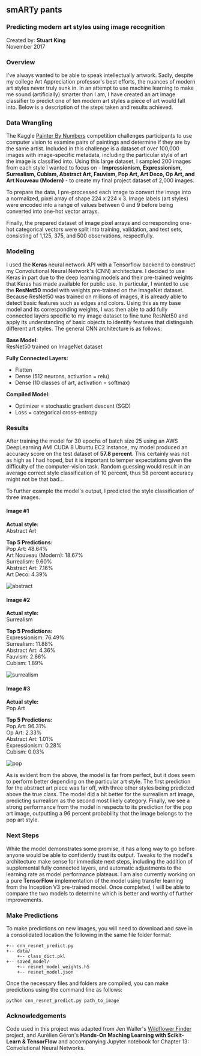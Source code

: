 ## smARTy pants
### Predicting modern art styles using image recognition  
Created by: **Stuart King**  
November 2017

### Overview
I've always wanted to be able to speak intellectually artwork. Sadly, despite my college Art Appreciation professor's best efforts, the nuances of modern art styles never truly sunk in. In an attempt to use machine learning to make me sound (artificially) smarter than I am, I have created an art image classifier to predict one of ten modern art styles a piece of art would fall into. Below is a description of the steps taken and results achieved.

### Data Wrangling
The Kaggle [Painter By Numbers](https://www.kaggle.com/c/painter-by-numbers) competition challenges participants to use computer vision to examine pairs of paintings and determine if they are by the same artist. Included in this challenge is a dataset of over 100,000 images with image-specific metadata, including the particular style of art the image is classified into. Using this large dataset, I sampled 200 images from each style I wanted to focus on - **Impressionism, Expressionism, Surrealism, Cubism, Abstract Art, Fauvism, Pop Art, Art Deco, Op Art, and Art Nouveau (Modern)** - to create my final project dataset of 2,000 images.

To prepare the data, I pre-processed each image to convert the image into a normalized, pixel array of shape 224 x 224 x 3. Image labels (art styles) were encoded into a range of values between 0 and 9 before being converted into one-hot vector arrays.

Finally, the prepared dataset of image pixel arrays and corresponding one-hot categorical vectors were split into training, validation, and test sets, consisting of 1,125, 375, and 500 observations, respectfully.

### Modeling
I used the **Keras** neural network API with a Tensorflow backend to construct my Convolutional Neural Network's (CNN) architecture. I decided to use Keras in part due to the deep learning models and their pre-trained weights that Keras has made available for public use. In particular, I wanted to use the **ResNet50** model with weights pre-trained on the ImageNet dataset. Because ResNet50 was trained on millions of images, it is already able to detect basic features such as edges and colors. Using this as my base model and its corresponding weights, I was then able to add fully connected layers specific to my image dataset to fine tune ResNet50 and apply its understanding of basic objects to identify features that distinguish different art styles. The general CNN architecture is as follows:

**Base Model:**  
ResNet50 trained on ImageNet dataset  

**Fully Connected Layers:**
- Flatten
- Dense (512 neurons, activation = relu)
- Dense (10 classes of art, activation = softmax)  

**Compiled Model:**
- Optimizer = stochastic gradient descent (SGD)
- Loss = categorical cross-entropy

### Results
After training the model for 30 epochs of batch size 25 using an AWS DeepLearning AMI CUDA 8 Ubuntu EC2 instance, my model produced an accuracy score on the test dataset of **57.8 percent**. This certainly was not as high as I had hoped, but it is important to temper expectations given the difficulty of the computer-vision task. Random guessing would result in an average correct style classification of 10 percent, thus 58 percent accuracy might not be that bad...

To further example the model's output, I predicted the style classification of three images.

#### Image #1  
**Actual style:**  
Abstract Art  

**Top 5 Predictions:**  
Pop Art: 48.64%  
Art Nouveau (Modern): 18.67%  
Surrealism: 9.60%  
Abstract Art: 7.16%  
Art Deco: 4.39%

![abstract](images/35840.jpg)

#### Image #2
**Actual style:**  
Surrealism

**Top 5 Predictions:**  
Expressionism: 76.49%  
Surrealism: 11.88%  
Abstract Art: 4.36%  
Fauvism: 2.66%  
Cubism: 1.89%  

![surrealism](images/64423.jpg)

#### Image #3
**Actual style:**  
Pop Art

**Top 5 Predictions:**  
Pop Art: 96.31%  
Op Art: 2.33%  
Abstract Art: 1.01%  
Expressionism: 0.28%  
Cubism: 0.03%  

![pop](images/9442.jpg)

As is evident from the above, the model is far from perfect, but it does seem to perform better depending on the particular art style. The first prediction for the abstract art piece was far off, with three other styles being predicted above the true class. The model did a bit better for the surrealism art image, predicting surrealism as the second most likely category. Finally, we see a strong performance from the model in respects to its prediction for the pop art image, outputting a 96 percent probability that the image belongs to the pop art style.

### Next Steps
While the model demonstrates some promise, it has a long way to go before anyone would be able to confidently trust its output. Tweaks to the model's architecture make sense for immediate next steps, including the addition of supplemental fully connected layers, and automatic adjustments to the learning rate as model performance plateaus. I am also currently working on a pure **TensorFlow** implementation of the model using transfer learning from the Inception V3 pre-trained model. Once completed, I will be able to compare the two models to determine which is better and worthy of further improvements.

### Make Predictions
To make predictions on new images, you will need to download and save in a consolidated location the following in the same file folder format:

```
+-- cnn_resnet_predict.py
+-- data/
    +-- class_dict.pkl
+-- saved_model/
    +-- resnet_model_weights.h5
    +-- resnet_model.json
```
Once the necessary files and folders are compiled, you can make predictions using the command line as follows:
```
python cnn_resnet_predict.py path_to_image
```

### Acknowledgements
Code used in this project was adapted from Jen Waller's [Wildflower Finder](https://github.com/jw15/wildflower-finder) project, and Aurélien Géron's **Hands-On Maching Learning with Scikit-Learn & TensorFlow** and accompanying Jupyter notebook for Chapter 13: Convolutional Neural Networks.
